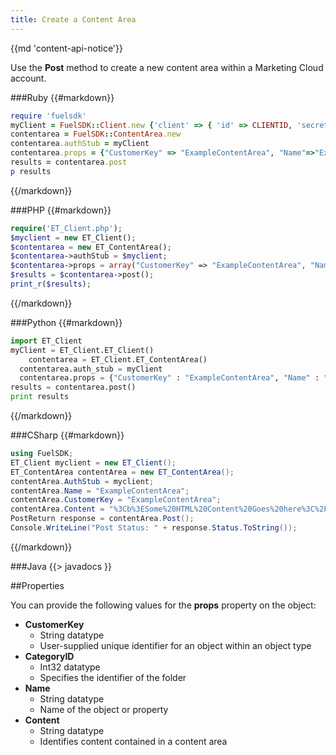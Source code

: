 ```yaml
---
title: Create a Content Area
---
```


{{md 'content-api-notice'}}

Use the **Post** method to create a new content area within a Marketing Cloud account. 

###Ruby
{{#markdown}}
```ruby  
require 'fuelsdk'
myClient = FuelSDK::Client.new {'client' => { 'id' => CLIENTID, 'secret' => SECRET }}
contentarea = FuelSDK::ContentArea.new 
contentarea.authStub = myClient
contentarea.props = {"CustomerKey" => "ExampleContentArea", "Name"=>"ExampleContentArea", "Content"=> "<b>Some HTML Content Goes here</b>"}		
results = contentarea.post
p results
```
{{/markdown}}

###PHP
{{#markdown}}
```php  
require('ET_Client.php');
$myclient = new ET_Client();
$contentarea = new ET_ContentArea();
$contentarea->authStub = $myclient;
$contentarea->props = array("CustomerKey" => "ExampleContentArea", "Name"=>"ExampleContentArea", "Content"=> "<b>Some HTML Content Goes here</b>");
$results = $contentarea->post();
print_r($results);
```
{{/markdown}}

###Python
{{#markdown}}
```python  
import ET_Client
myClient = ET_Client.ET_Client()
   	contentarea = ET_Client.ET_ContentArea()
  contentarea.auth_stub = myClient 
  contentarea.props = {"CustomerKey" : "ExampleContentArea", "Name" : "ExampleContentArea", "Content" : "<b>Some HTML Content Goes here</b>"}
results = contentarea.post()
print results
```
{{/markdown}}

###CSharp
{{#markdown}}
```csharp  
using FuelSDK;
ET_Client myclient = new ET_Client();
ET_ContentArea contentArea = new ET_ContentArea();
contentArea.AuthStub = myclient;
contentArea.Name = "ExampleContentArea";
contentArea.CustomerKey = "ExampleContentArea";
contentArea.Content = "%3Cb%3ESome%20HTML%20Content%20Goes%20here%3C%2Fb%3E";
PostReturn response = contentArea.Post();
Console.WriteLine("Post Status: " + response.Status.ToString());
```
{{/markdown}}

###Java
{{> javadocs }}


##Properties

You can provide the following values for the **props** property on the object:

+ **CustomerKey**
	+ String datatype
	+ User-supplied unique identifier for an object within an object type
+ **CategoryID**
	+ Int32 datatype
	+ Specifies the identifier of the folder
+ **Name**
	+ String datatype
	+ Name of the object or property
+ **Content**
	+ String datatype
	+ Identifies content contained in a content area

